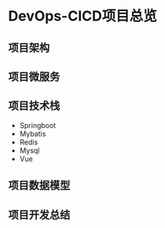# DevOps-CICD项目总览

## 项目架构


## 项目微服务


## 项目技术栈

* Springboot
* Mybatis
* Redis
* Mysql
* Vue

## 项目数据模型



## 项目开发总结




